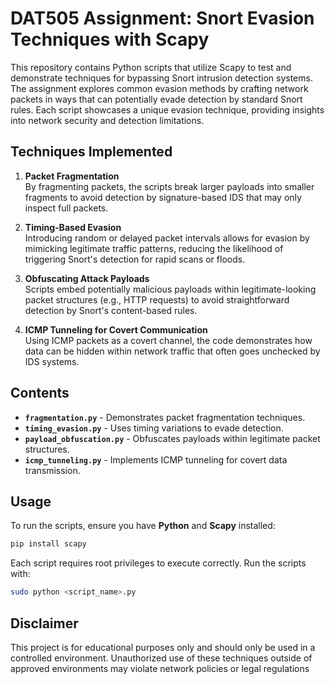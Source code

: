 # DAT505 Assignment: Snort Evasion Techniques with Scapy

This repository contains Python scripts that utilize Scapy to test and demonstrate techniques for bypassing Snort intrusion detection systems. The assignment explores common evasion methods by crafting network packets in ways that can potentially evade detection by standard Snort rules. Each script showcases a unique evasion technique, providing insights into network security and detection limitations.

## Techniques Implemented

1. **Packet Fragmentation**  
   By fragmenting packets, the scripts break larger payloads into smaller fragments to avoid detection by signature-based IDS that may only inspect full packets.

2. **Timing-Based Evasion**  
   Introducing random or delayed packet intervals allows for evasion by mimicking legitimate traffic patterns, reducing the likelihood of triggering Snort's detection for rapid scans or floods.

3. **Obfuscating Attack Payloads**  
   Scripts embed potentially malicious payloads within legitimate-looking packet structures (e.g., HTTP requests) to avoid straightforward detection by Snort's content-based rules.

4. **ICMP Tunneling for Covert Communication**  
   Using ICMP packets as a covert channel, the code demonstrates how data can be hidden within network traffic that often goes unchecked by IDS systems.

## Contents

- **`fragmentation.py`** - Demonstrates packet fragmentation techniques.
- **`timing_evasion.py`** - Uses timing variations to evade detection.
- **`payload_obfuscation.py`** - Obfuscates payloads within legitimate packet structures.
- **`icmp_tunneling.py`** - Implements ICMP tunneling for covert data transmission.

## Usage

To run the scripts, ensure you have **Python** and **Scapy** installed:
```bash
pip install scapy
```

Each script requires root privileges to execute correctly. Run the scripts with:
```bash
sudo python <script_name>.py
```
## Disclaimer

This project is for educational purposes only and should only be used in a controlled environment. Unauthorized use of these techniques outside of approved environments may violate network policies or legal regulations
